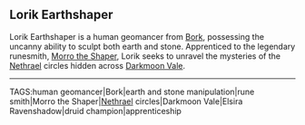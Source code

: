 ## Lorik Earthshaper

Lorik Earthshaper is a human geomancer from [Bork](../Places/Bork.md), possessing the uncanny ability to sculpt both earth and stone. Apprenticed to the legendary runesmith, [Morro the Shaper](Morro%20the%20Shaper.md), Lorik seeks to unravel the mysteries of the [Nethrael](../Lore/Nethrael.md) circles hidden across [Darkmoon Vale](../Places/Darkmoon%20Vale.md). 

---

TAGS:human geomancer|Bork|earth and stone manipulation|rune smith|Morro the Shaper|[Nethrael](../Lore/Nethrael.md) circles|Darkmoon Vale|Elsira Ravenshadow|druid champion|apprenticeship
